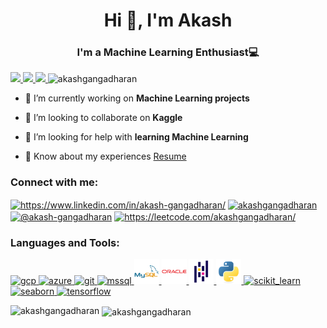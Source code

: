 <h1 align="center">Hi 👋, I'm Akash</h1>
<h3 align="center">I'm a Machine Learning Enthusiast💻</h3>

<span align="left">
  <a href="https://www.linkedin.com/in/akash-gangadharan/">
    <img src="https://img.shields.io/badge/-Akash_Gangadharan-blue?style=flat-square&logo=Linkedin&logoColor=white&link=https://www.linkedin.com/in/akashgangadharan/" />
  </a>
  <a href="mailto:akash.gangadharan94@gmail.com">
    <img src="https://img.shields.io/badge/-akash.gangadharan94@gmail.com-c14438?style=flat-square&logo=Gmail&logoColor=white&link=mailto:akash.gangadharan94@gmail.com" />
  </a>
  <a href="https://github.com/akashgangadharan/?tab=follow">
    <img src="https://img.shields.io/github/followers/akashgangadharan?label=Follow&style=social" />
  </a>
  <img src="https://komarev.com/ghpvc/?username=akashgangadharan&label=Profile%20views&color=0e75b6&style=flat" alt="akashgangadharan" />
</span> 

- 🔭 I’m currently working on **Machine Learning projects**

- 👯 I’m looking to collaborate on **Kaggle**

- 🤝 I’m looking for help with **learning Machine Learning**

- 📄 Know about my experiences [Resume](https://drive.google.com/file/d/149iQQnDXySyOftA-o4A8Kb2voRthx_Ez/view?usp=sharing)

<h3 align="left">Connect with me:</h3>
<p align="left">
<a href="https://www.linkedin.com/in/akash-gangadharan/" target="blank"><img align="center" src="https://raw.githubusercontent.com/rahuldkjain/github-profile-readme-generator/master/src/images/icons/Social/linked-in-alt.svg" alt="https://www.linkedin.com/in/akash-gangadharan/" height="30" width="40" /></a>
<a href="https://kaggle.com/akashgangadharan" target="blank"><img align="center" src="https://raw.githubusercontent.com/rahuldkjain/github-profile-readme-generator/master/src/images/icons/Social/kaggle.svg" alt="akashgangadharan" height="30" width="40" /></a>
<a href="https://medium.com/@akash-gangadharan" target="blank"><img align="center" src="https://raw.githubusercontent.com/rahuldkjain/github-profile-readme-generator/master/src/images/icons/Social/medium.svg" alt="@akash-gangadharan" height="30" width="40" /></a>
<a href="https://www.leetcode.com/https://leetcode.com/akashgangadharan/" target="blank"><img align="center" src="https://raw.githubusercontent.com/rahuldkjain/github-profile-readme-generator/master/src/images/icons/Social/leet-code.svg" alt="https://leetcode.com/akashgangadharan/" height="30" width="40" /></a>
</p>

<h3 align="left">Languages and Tools:</h3>
<p align="left"> <a href="https://cloud.google.com" target="_blank" rel="noreferrer"> <img src="https://www.vectorlogo.zone/logos/google_cloud/google_cloud-icon.svg" alt="gcp" width="40" height="40"/> </a> <a href="https://azure.microsoft.com/en-in/" target="_blank" rel="noreferrer"> <img src="https://www.vectorlogo.zone/logos/microsoft_azure/microsoft_azure-icon.svg" alt="azure" width="40" height="40"/> </a> <a href="https://git-scm.com/" target="_blank" rel="noreferrer"> <img src="https://www.vectorlogo.zone/logos/git-scm/git-scm-icon.svg" alt="git" width="40" height="40"/> </a> <a href="https://www.microsoft.com/en-us/sql-server" target="_blank" rel="noreferrer"> <img src="https://www.svgrepo.com/show/303229/microsoft-sql-server-logo.svg" alt="mssql" width="40" height="40"/> </a> <a href="https://www.mysql.com/" target="_blank" rel="noreferrer"> <img src="https://raw.githubusercontent.com/devicons/devicon/master/icons/mysql/mysql-original-wordmark.svg" alt="mysql" width="40" height="40"/> </a> <a href="https://www.oracle.com/" target="_blank" rel="noreferrer"> <img src="https://raw.githubusercontent.com/devicons/devicon/master/icons/oracle/oracle-original.svg" alt="oracle" width="40" height="40"/> </a> <a href="https://pandas.pydata.org/" target="_blank" rel="noreferrer"> <img src="https://raw.githubusercontent.com/devicons/devicon/2ae2a900d2f041da66e950e4d48052658d850630/icons/pandas/pandas-original.svg" alt="pandas" width="40" height="40"/> </a> <a href="https://www.python.org" target="_blank" rel="noreferrer"> <img src="https://raw.githubusercontent.com/devicons/devicon/master/icons/python/python-original.svg" alt="python" width="40" height="40"/> </a> <a href="https://scikit-learn.org/" target="_blank" rel="noreferrer"> <img src="https://upload.wikimedia.org/wikipedia/commons/0/05/Scikit_learn_logo_small.svg" alt="scikit_learn" width="40" height="40"/> </a> <a href="https://seaborn.pydata.org/" target="_blank" rel="noreferrer"> <img src="https://seaborn.pydata.org/_images/logo-mark-lightbg.svg" alt="seaborn" width="40" height="40"/> </a> <a href="https://www.tensorflow.org" target="_blank" rel="noreferrer"> <img src="https://www.vectorlogo.zone/logos/tensorflow/tensorflow-icon.svg" alt="tensorflow" width="40" height="40"/> </a> </p>

<span align="left">
<p><img align="left" src="https://github-readme-stats.vercel.app/api/top-langs?username=akashgangadharan&show_icons=true&locale=en&layout=compact" alt="akashgangadharan" /></p>

<p>&nbsp;<img align="center" src="https://github-readme-stats.vercel.app/api?username=akashgangadharan&show_icons=true&locale=en" alt="akashgangadharan" /></p>
</span> 
